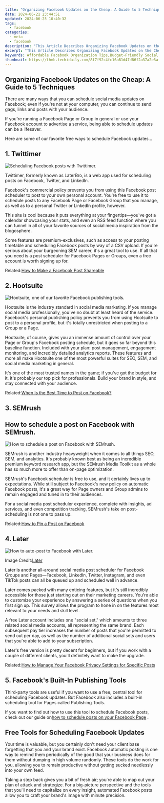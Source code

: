 ```yaml
---
title: "Organizing Facebook Updates on the Cheap: A Guide to 5 Techniques"
date: 2024-06-21 23:44:51
updated: 2024-06-23 10:40:32
tags:
  - facebook
categories:
  - meta
  - facebook
description: "This Article Describes Organizing Facebook Updates on the Cheap: A Guide to 5 Techniques"
excerpt: "This Article Describes Organizing Facebook Updates on the Cheap: A Guide to 5 Techniques"
keywords: Affordable Facebook Organization Tips,Budget-Friendly Social Media Management,Cost-Effective FB Update Methods,Inexpensive FB Content Categorizing,Economical Social Sharing Techniques,Low-Cost Online Networking Strategies,Frugal Facebook Updates Planning
thumbnail: https://thmb.techidaily.com/8f7f92c4fc16a81d47d86f2a37a2e3afe657d72abf04f0d91c9f6ae155f73630.jpg
---
```


## Organizing Facebook Updates on the Cheap: A Guide to 5 Techniques

 There are many ways that you can schedule social media updates on Facebook; even if you're not at your computer, you can continue to send gags, links and posts with your audience.

 If you're running a Facebook Page or Group in general or use your Facebook account to advertise a service, being able to schedule updates can be a lifesaver.

 Here are some of our favorite free ways to schedule Facebook updates...

## 1. Twittimer

![Scheduling Facebook posts with Twittimer.](https://static1.makeuseofimages.com/wordpress/wp-content/uploads/2021/12/schedule-facebook-post.png)

 Twittimer, formerly known as LaterBro, is a web app used for scheduling posts on Facebook, Twitter, and LinkedIn.

 Facebook's commercial policy prevents you from using this Facebook post scheduler to post to your own personal account. You're free to use it to schedule posts to any Facebook Page or Facebook Group that you manage, as well as to a personal Twitter or LinkedIn profile, however.

 This site is cool because it puts everything at your fingertips—you've got a calendar showcasing your stats, and even an RSS feed function where you can funnel in all of your favorite sources of social media inspiration from the blogosphere.

 Some features are premium-exclusives, such as access to your posting timetable and scheduling Facebook posts by way of a CSV upload. If you're serious about your burgeoning SEM career, it's a great tool to use. If all that you need is a post scheduler for Facebook Pages or Groups, even a free account is worth signing up for.

 Related:[How to Make a Facebook Post Shareable](https://www.makeuseof.com/how-to-make-facebook-post-shareable/)

## 2. Hootsuite

![Hootsuite, one of our favorite Facebook publishing tools.](https://static1.makeuseofimages.com/wordpress/wp-content/uploads/2021/12/facebook-schedule-post.png)

 Hootsuite is the industry standard in social media marketing. If you manage social media professionally, you've no doubt at least heard of the service. Facebook's personal publishing policy prevents you from using Hootsuite to post to a personal profile, but it's totally unrestricted when posting to a Group or a Page.

 Hootsuite, of course, gives you an immense amount of control over your Page or Group's Facebook posting schedule, but it goes so far beyond this baseline function. Included with your plan: post management, engagement monitoring, and incredibly detailed analytics reports. These features and more all make Hootsuite one of the most powerful suites for SEO, SEM, and social media marketing in general.

 It's one of the most trusted names in the game; if you've got the budget for it, it's probably our top pick for professionals. Build your brand in style, and stay connected with your audience.

 Related:[When Is the Best Time to Post on Facebook?](https://www.makeuseof.com/best-time-to-post-on-facebook/)

## 3. SEMrush

## How to schedule a post on Facebook with SEMrush.

![How to schedule a post on Facebook with SEMrush.](https://static0.makeuseofimages.com/wordpress/wp-content/uploads/2021/12/facebook-posts-schedule.png)

 SEMrush is another industry heavyweight when it comes to all things SEO, SEM, and analytics. It's probably known best as being an incredible premium keyword research app, but the SEMrush Media Toolkit as a whole has so much more to offer than on-page optimization.

 SEMrush's Facebook scheduler is free to use, and it certainly lives up to expectations. While still subject to Facebook's new policy on automatic Facebook posts, it's a great way for Page owners and Group admins to remain engaged and tuned in to their audiences.

 For a social media post scheduler experience, complete with insights, ad services, and even competition tracking, SEMrush's take on post-scheduling is not one to pass up.

 Related:[How to Pin a Post on Facebook](https://www.makeuseof.com/how-to-pin-a-facebook-post/)

## 4. Later

![How to auto-post to Facebook with Later.](https://static1.makeuseofimages.com/wordpress/wp-content/uploads/2021/12/how-to-schedule-post-on-facebook.png)

 Image Credit:[Later](https://later.com/)

 Later is another all-around social media post scheduler for Facebook Groups and Pages—Facebook, LinkedIn, Twitter, Instagram, and even TikTok posts can all be queued up and scheduled well in advance.

 Later comes packed with many enticing features, but it's still incredibly accessible for those just starting out on their marketing careers. You're able to customize your experience by answering a series of questions when you first sign up. This survey allows the program to hone in on the features most relevant to your needs and skill level.

 A free Later account includes one "social set," which amounts to three related social media accounts, all representing the same brand. Each subsequent pay tier increases the number of posts that you're permitted to send out per day, as well as the number of additional social sets and users that you're able to add to your subscription.

 Later's free version is pretty decent for beginners, but if you work with a couple of different clients, you'll definitely want to make the upgrade.

 Related:[How to Manage Your Facebook Privacy Settings for Specific Posts](https://www.makeuseof.com/how-to-manage-facebook-privacy-settings-for-specific-posts/)

## 5\. Facebook's Built-In Publishing Tools

 Third-party tools are useful if you want to use a free, central tool for scheduling Facebook updates. But Facebook also includes a built-in scheduling tool for Pages called Publishing Tools.

 If you want to find out how to use this tool to schedule Facebook posts, check out our guide on[how to schedule posts on your Facebook Page](https://www.makeuseof.com/schedule-facebook-page-posts/) .

## Free Tools for Scheduling Facebook Updates

 Your time is valuable, but you certainly don't need your client base forgetting that you and your brand exist. Facebook automatic posting is one way to remind them periodically of the good that your business does for them without dumping in high volume randomly. These tools do the work for you, allowing you to remain productive without getting sucked needlessly into your own feed.

 Taking a step back gives you a bit of fresh air; you're able to map out your plan of attack and strategize. For a big-picture perspective and the tools that you'll need to capitalize on every insight, automated Facebook posts allow you to craft your brand's image with minute precision.


<ins class="adsbygoogle"
     style="display:block"
     data-ad-format="autorelaxed"
     data-ad-client="ca-pub-7571918770474297"
     data-ad-slot="1223367746"></ins>



<ins class="adsbygoogle"
     style="display:block"
     data-ad-client="ca-pub-7571918770474297"
     data-ad-slot="8358498916"
     data-ad-format="auto"
     data-full-width-responsive="true"></ins>
